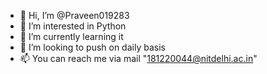 - 👋 Hi, I’m @Praveen019283
- 👀 I’m interested in Python
- 🌱 I’m currently learning it
- 💞️ I’m looking to push on daily basis
- 📫 You can reach me via mail "181220044@nitdelhi.ac.in"

<!---
Praveen019283/Praveen019283 is a ✨ special ✨ repository because its `README.md` (this file) appears on your GitHub profile.
You can click the Preview link to take a look at your changes.
--->
